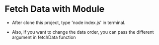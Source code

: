 # Fetch Data with Module 

- After clone this project, type 'node index.js' in terminal.

- Also, if you want to change the data order, you can pass the different argument in fetchData function 